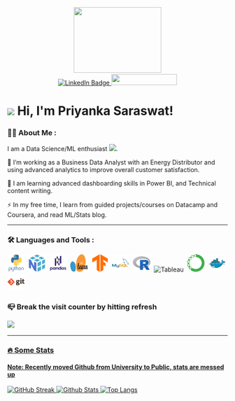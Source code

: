 <div id="header" align="center">
  <img src="https://media.giphy.com/media/LaVp0AyqR5bGsC5Cbm/giphy.gif" width="200" height = "150"/>
</div>

<div id="badges" align="center">
  <a href="https://www.linkedin.com/in/priyanka-saraswat-ps/">
    <img src="https://img.shields.io/badge/LinkedIn-blue?" alt="LinkedIn Badge" width="90" height = "25"/>
  <a target="_blank" rel="noopener noreferrer" href="https://p-saraswat.github.io/" width="100">
    <img src="https://img.shields.io/badge/blog-personal%20website-SteelBlue?link=https://p-saraswat.github.io/" width="150" height = "25">
</a>
</div> 
 <h1>
  <img src="https://media.giphy.com/media/hvRJCLFzcasrR4ia7z/giphy.gif" width="30px"/>
  Hi, I'm <b>Priyanka Saraswat</b>!</h1>
</h1>


### :man_technologist: About Me :
I am a Data Science/ML enthusiast <img src="https://media.giphy.com/media/WUlplcMpOCEmTGBtBW/giphy.gif" width="30">.

:telescope: I’m working as a Business Data Analyst with an Energy Distributor and using advanced analytics to improve overall customer satisfaction.

:seedling: I am learning advanced dashboarding skills in Power BI, and Technical content writing.

:zap: In my free time, I learn from guided projects/courses on Datacamp and Coursera, and read ML/Stats blog.

---

### 🛠️ Languages and Tools :
<div>
  <img src="https://github.com/devicons/devicon/blob/master/icons/python/python-original-wordmark.svg" title="Python" alt="Python" width="40" height="40"/>&nbsp;
  <img src="https://github.com/devicons/devicon/blob/master/icons/numpy/numpy-original.svg" title="Numpy" alt="Numpy" width="40" height="40"/>&nbsp;
  <img src="https://github.com/devicons/devicon/blob/master/icons/pandas/pandas-original-wordmark.svg" title="Pandas" alt="Pandas" width="40" height="40"/>&nbsp;
  <img src="https://github.com/scikit-learn/scikit-learn/blob/main/doc/logos/scikit-learn-logo-without-subtitle.svg" title="Scikit-learn" alt="Scikit-learn" width="40" height="40"/>&nbsp; 
  <img src="https://github.com/devicons/devicon/blob/master/icons/tensorflow/tensorflow-original.svg" title="Tensorflow" alt="Tensorflow" width="40" height="40"/>&nbsp;
  <img src="https://github.com/devicons/devicon/blob/master/icons/mysql/mysql-original-wordmark.svg" title="MySQL"  alt="MySQL" width="40" height="40"/>&nbsp;
  <img src="https://github.com/devicons/devicon/blob/master/icons/r/r-original.svg" title="R" alt="R" width="40" height="40"/>&nbsp;
  <img src="https://cdn.worldvectorlogo.com/logos/tableau-software.svg" title="Tableau"  alt="Tableau" width="40" height="40"/>&nbsp;
  <img src="https://github.com/devicons/devicon/blob/master/icons/anaconda/anaconda-original.svg" title="Anaconda"  alt="Anaconda" width="40" height="40"/>&nbsp;
  <img src="https://github.com/devicons/devicon/blob/master/icons/docker/docker-original.svg" title="Docker"  alt="Docker" width="40" height="40"/>&nbsp;
  <img src="https://github.com/devicons/devicon/blob/master/icons/git/git-original-wordmark.svg" title="Git" **alt="Git" width="40" height="40"/>
</div>

### 📪 Break the visit counter by hitting refresh
<a target="_blank" rel="noopener noreferrer" href="https://github.com/p-saraswat">
    <img src="https://profile-counter.glitch.me/p-saraswat/count.svg" />
</div>

--- 

### 🔥 Some Stats
#### **Note: Recently moved Github from University to Public, stats are messed up**
![GitHub Streak](http://github-readme-streak-stats.herokuapp.com?user=p-saraswat&show_icons=true&theme=vue)
![Github Stats](https://github-readme-stats.vercel.app/api?username=p-saraswat&show_icons=true&theme=vue)
[![Top Langs](https://github-readme-stats.vercel.app/api/top-langs/?username=p-saraswat&hide=html&layout=compact&theme=vue)](https://github.com/anuraghazra/github-readme-stats)

